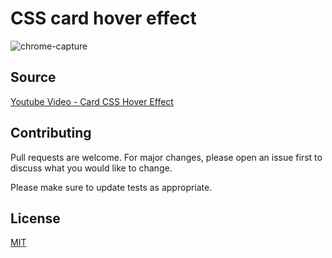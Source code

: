 # CSS card hover effect

![chrome-capture](https://user-images.githubusercontent.com/46854403/86561383-dfacbb80-bf36-11ea-9d99-28ef851cae01.gif)

## Source
[Youtube Video - Card CSS Hover Effect](https://www.youtube.com/watch?v=EZqhWu8GJ6U&list=LLMW5CZdQTLkSrrR5PuAfL8w&index=7&t=0s)

## Contributing
Pull requests are welcome. For major changes, please open an issue first to discuss what you would like to change.

Please make sure to update tests as appropriate.

## License
[MIT](https://choosealicense.com/licenses/mit/)